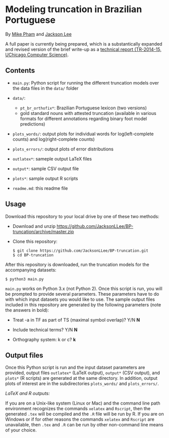 # Modeling truncation in Brazilian Portuguese

By [Mike Pham](http://www.mikettpham.com/) and [Jackson Lee](http://jacksonllee.com/)

A full paper is currently being prepared,
which is a substantically expanded and revised version of the brief write-up
as a
[technical report (TR-2014-15, UChicago Computer Science)](https://newtraell.cs.uchicago.edu/research/publications/techreports/TR-2014-15).

## Contents

- ``main.py``: Python script for running the different truncation models over the data files in the ``data/`` folder

- ``data/``:

    * ``pt_br_orthofix*``: Brazilian Portuguese lexicon (two versions)
    * gold standard nouns with attested truncation (available in various formats for different annotations regarding binary foot model predictions)

- ``plots_words/``: output plots for individual words for log(left-complete counts) and log(right-complete counts)

- ``plots_errors/``: output plots of error distributions

- ``outlatex*``: sameple output LaTeX files

- ``output*``: sample CSV output file

- ``plots*``: sample output R scripts

- ``readme.md``: this readme file


## Usage

Download this repository to your local drive by one of these two methods:

* Download and unzip https://github.com/JacksonLLee/BP-truncation/archive/master.zip

* Clone this repository:

    ```
    $ git clone https://github.com/JacksonLLee/BP-truncation.git
    $ cd BP-truncation
    ```

After this repository is downloaded, run the truncation models for the accompanying datasets:

    $ python3 main.py

``main.py`` works on Python 3.x (not Python 2). Once this script is run, you will be prompted to provide several parameters. These parameters have to do with which input datasets you would like to use. The sample output files included in this repository are generated by the following parameters (note the answers in bold):

- Treat -a in TF as part of TS (maximal symbol overlap)? Y/N **N**

- Include technical terms? Y/N **N**

- Orthography system: k or c? **k**

## Output files

Once this Python script is run and the input dataset parameters are provided,
output files ``outlatex*`` (LaTeX output), ``output*`` (CSV output), and ``plots*`` (R scripts) are generated at the same directory. In addition, output plots of interest are in the subdirectories ``plots_words/`` and ``plots_errors/``.

*LaTeX and R outputs:*

If you are on a Unix-like system (Linux or Mac)
and the command line path environment recognizes
the commands ``xelatex`` and ``Rscript``,
then the generated ``.tex`` will be compiled and the ``.R`` file will be run by R.
If you are on Windows or if for other reasons the commands ``xelatex`` and ``Rscript``
are unavailable, then ``.tex`` and ``.R`` can be run by other non-command line means of your choice.


